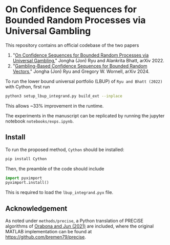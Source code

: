 # On Confidence Sequences for Bounded Random Processes via Universal Gambling

This repository contains an official codebase of the two papers 
1. "[On Confidence Sequences for Bounded Random Processes via Universal Gambling](https://arxiv.org/abs/2207.12382)," Jongha (Jon) Ryu and Alankrita Bhatt, arXiv 2022.
2. "[Gambling-Based Confidence Sequences for Bounded Random Vectors](https://arxiv.org/abs/2402.03683)," Jongha (Jon) Ryu and Gregory W. Wornell, arXiv 2024.

To run the lower bound universal portfolio (LBUP) of `Ryu and Bhatt (2022)` with Cython, first run
```bash
python3 setup_lbup_integrand.py build_ext --inplace
```
This allows ~33% improvement in the runtime.

The experiments in the manuscript can be replicated by running the jupyter notebook `notebooks/exps.ipynb`.

## Install
To run the proposed method, `Cython` should be installed:
```bash
pip install Cython
```
Then, the preamble of the code should include
```python
import pyximport
pyximport.install()
```
This is required to load the `lbup_integrand.pyx` file.


## Acknowledgement
As noted under `methods/precise`, a Python translation of PRECiSE algorithms of [Orabona and Jun (2021)](https://arxiv.org/abs/2110.14099) are included, 
where the original MATLAB implementation can be found at https://github.com/bremen79/precise. 